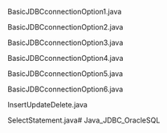 BasicJDBCconnectionOption1.java

BasicJDBCconnectionOption2.java

BasicJDBCconnectionOption3.java

BasicJDBCconnectionOption4.java

BasicJDBCconnectionOption5.java

BasicJDBCconnectionOption6.java

InsertUpdateDelete.java

SelectStatement.java# Java_JDBC_OracleSQL

